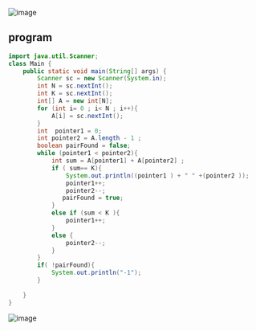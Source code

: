 ![image](https://github.com/Mogana004/Leetcode_DSA/assets/92911280/ad2b8dd2-c08b-4956-a3f8-bb05d67ee52e)


## program 
```java
import java.util.Scanner;
class Main {
    public static void main(String[] args) { 
        Scanner sc = new Scanner(System.in);
        int N = sc.nextInt();
        int K = sc.nextInt();
        int[] A = new int[N];
        for (int i= 0 ; i< N ; i++){
            A[i] = sc.nextInt();
        }
        int  pointer1 = 0;
        int pointer2 = A.length - 1 ;
        boolean pairFound = false;
        while (pointer1 < pointer2){
            int sum = A[pointer1] + A[pointer2] ;
            if ( sum== K){
                System.out.println((pointer1 ) + " " +(pointer2 ));
                pointer1++;
                pointer2--;
               pairFound = true;
            }
            else if (sum < K ){
                pointer1++;
            }
            else {
                pointer2--;
            }
        }
        if( !pairFound){
            System.out.println("-1");
        }
    
    }
}
```
![image](https://github.com/user-attachments/assets/3eb78623-ce20-49c6-b6a8-79b14e4ac448)

